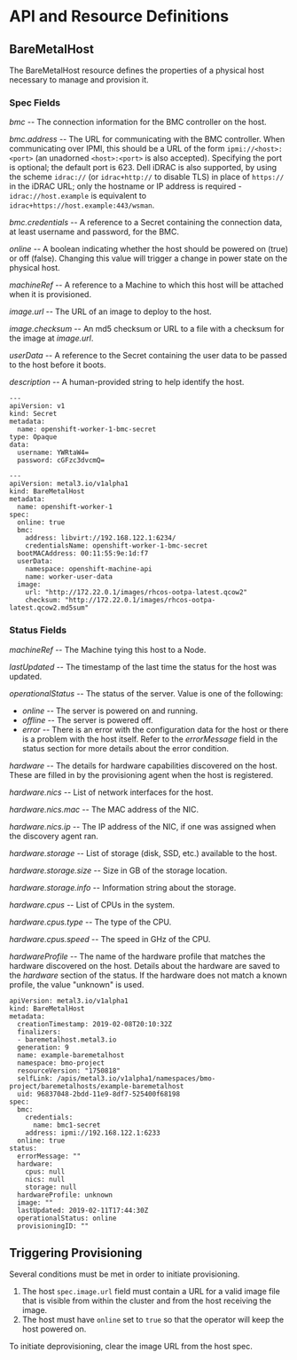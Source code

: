 # API and Resource Definitions

## BareMetalHost

The BareMetalHost resource defines the properties of a physical host
necessary to manage and provision it.

### Spec Fields

*bmc* -- The connection information for the BMC controller on the host.

*bmc.address* -- The URL for communicating with the BMC controller. When
communicating over IPMI, this should be a URL of the form
`ipmi://<host>:<port>` (an unadorned `<host>:<port>` is also accepted).
Specifying the port is optional; the default port is 623. Dell iDRAC is also
supported, by using the scheme `idrac://` (or `idrac+http://` to disable TLS)
in place of `https://` in the iDRAC URL; only the hostname or IP address is
required - `idrac://host.example` is equivalent to
`idrac+https://host.example:443/wsman`.

*bmc.credentials* -- A reference to a Secret containing the connection
data, at least username and password, for the BMC.

*online* -- A boolean indicating whether the host should be powered on
(true) or off (false). Changing this value will trigger a change in
power state on the physical host.

*machineRef* -- A reference to a Machine to which this host will be
attached when it is provisioned.

*image.url* -- The URL of an image to deploy to the host.

*image.checksum* -- An md5 checksum or URL to a file with a checksum
for the image at *image.url*.

*userData* -- A reference to the Secret containing the user data to be
passed to the host before it boots.

*description* -- A human-provided string to help identify the host.

```
---
apiVersion: v1
kind: Secret
metadata:
  name: openshift-worker-1-bmc-secret
type: Opaque
data:
  username: YWRtaW4=
  password: cGFzc3dvcmQ=

---
apiVersion: metal3.io/v1alpha1
kind: BareMetalHost
metadata:
  name: openshift-worker-1
spec:
  online: true
  bmc:
    address: libvirt://192.168.122.1:6234/
    credentialsName: openshift-worker-1-bmc-secret
  bootMACAddress: 00:11:55:9e:1d:f7
  userData:
    namespace: openshift-machine-api
    name: worker-user-data
  image:
    url: "http://172.22.0.1/images/rhcos-ootpa-latest.qcow2"
    checksum: "http://172.22.0.1/images/rhcos-ootpa-latest.qcow2.md5sum"
```

### Status Fields

*machineRef* -- The Machine tying this host to a Node.

*lastUpdated* -- The timestamp of the last time the status for the
host was updated.

*operationalStatus* -- The status of the server. Value is one of the
following:
  * *online* -- The server is powered on and running.
  * *offline* -- The server is powered off.
  * *error* -- There is an error with the configuration data for the
  host or there is a problem with the host itself. Refer to the
  *errorMessage* field in the status section for more details about
  the error condition.

*hardware* -- The details for hardware capabilities discovered on the
host. These are filled in by the provisioning agent when the host is
registered.

*hardware.nics* -- List of network interfaces for the host.

*hardware.nics.mac* -- The MAC address of the NIC.

*hardware.nics.ip* -- The IP address of the NIC, if one was assigned
when the discovery agent ran.

*hardware.storage* -- List of storage (disk, SSD, etc.) available to
the host.

*hardware.storage.size* -- Size in GB of the storage location.

*hardware.storage.info* -- Information string about the storage.

*hardware.cpus* -- List of CPUs in the system.

*hardware.cpus.type* -- The type of the CPU.

*hardware.cpus.speed* -- The speed in GHz of the CPU.

*hardwareProfile* -- The name of the hardware profile that matches the
hardware discovered on the host. Details about the hardware are saved
to the *hardware* section of the status. If the hardware does not
match a known profile, the value "unknown" is used.

```
apiVersion: metal3.io/v1alpha1
kind: BareMetalHost
metadata:
  creationTimestamp: 2019-02-08T20:10:32Z
  finalizers:
  - baremetalhost.metal3.io
  generation: 9
  name: example-baremetalhost
  namespace: bmo-project
  resourceVersion: "1750818"
  selfLink: /apis/metal3.io/v1alpha1/namespaces/bmo-project/baremetalhosts/example-baremetalhost
  uid: 96837048-2bdd-11e9-8df7-525400f68198
spec:
  bmc:
    credentials:
      name: bmc1-secret
    address: ipmi://192.168.122.1:6233
  online: true
status:
  errorMessage: ""
  hardware:
    cpus: null
    nics: null
    storage: null
  hardwareProfile: unknown
  image: ""
  lastUpdated: 2019-02-11T17:44:30Z
  operationalStatus: online
  provisioningID: ""
```

## Triggering Provisioning

Several conditions must be met in order to initiate provisioning.

1. The host `spec.image.url` field must contain a URL for a valid
   image file that is visible from within the cluster and from the
   host receiving the image.
2. The host must have `online` set to `true` so that the operator will
   keep the host powered on.

To initiate deprovisioning, clear the image URL from the host spec.
